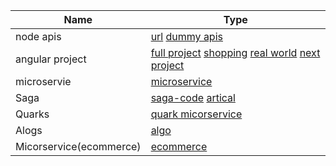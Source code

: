 Name | Type |
------ | ------ |
node apis |  [url](https://github.com/akshay0007/instagram-private-api) [dummy apis](https://github.com/akshay0007/Typescript-Quickstart-Projects)
angular project | [full project](https://github.com/yduartep/angular-full-sample) [shopping](https://github.com/ikismail/Angular-ShoppingCart) [real world](https://github.com/gothinkster/angular-realworld-example-app) [next project](https://github.com/Ismaestro/angular9-example-app)
microservie | [microservice](https://github.com/greenlearner01/Microservices-Architecture)
Saga|[saga-code](https://github.com/debezium/debezium-examples/tree/master/saga)  [artical](https://www.infoq.com/articles/saga-orchestration-outbox/?itm_campaign=rightbar_v2&itm_source=infoq&itm_medium=articles_link&itm_content=link_text)
Quarks|[quark micorservice](https://github.com/quarkusio/quarkus/blob/main/MAINTAINERS.adoc)
Alogs|[algo](https://gitlab.com/whacks/sandbox/-/tree/master)
Micorservice(ecommerce)|[ecommerce](https://github.com/ravening/ecommerce-microservice/tree/master/invoice)
